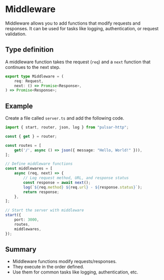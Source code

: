 # Middleware

Middleware allows you to add functions that modify requests and responses. It can be used for tasks like logging, authentication, or request validation.

## Type definition

A middleware function takes the request (`req`) and a `next` function that continues to the next step.

```typescript
export type Middleware = (
    req: Request,
    next: () => Promise<Response>,
) => Promise<Response>;
```

## Example

Create a file called `server.ts` and add the following code.

```typescript
import { start, router, json, log } from "pulsar-http";

const { get } = router;

const routes = [
    get('/', async () => json({ message: "Hello, World!" })),
];

// Define middleware functions
const middlewares = [
    async (req, next) => {
        // Log request method, URL, and response status
        const response = await next();
        log(`${req.method} ${req.url} - ${response.status}`);
        return response;
    },
];

// Start the server with middleware
start({
    port: 3000,
    routes,
    middlewares,
});
```

## Summary
- Middleware functions modify requests/responses.
- They execute in the order defined.
- Use them for common tasks like logging, authentication, etc.